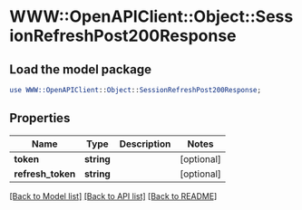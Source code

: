 # WWW::OpenAPIClient::Object::SessionRefreshPost200Response

## Load the model package
```perl
use WWW::OpenAPIClient::Object::SessionRefreshPost200Response;
```

## Properties
Name | Type | Description | Notes
------------ | ------------- | ------------- | -------------
**token** | **string** |  | [optional] 
**refresh_token** | **string** |  | [optional] 

[[Back to Model list]](../README.md#documentation-for-models) [[Back to API list]](../README.md#documentation-for-api-endpoints) [[Back to README]](../README.md)


